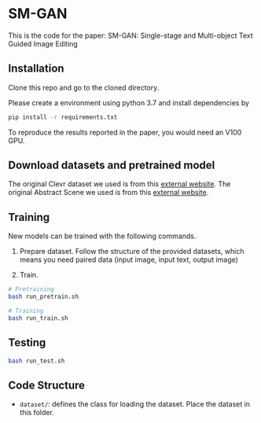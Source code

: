 # SM-GAN

This is the code for the paper:
SM-GAN: Single-stage and Multi-object Text Guided Image Editing


## Installation

Clone this repo and go to the cloned directory.

Please create a environment using python 3.7 and install dependencies by
```bash
pip install -r requirements.txt
```

To reproduce the results reported in the paper, you would need an V100 GPU.

## Download datasets and pretrained model
The original Clevr dataset we used is from this [external website](https://github.com/google/tirg). The original Abstract Scene we used is from this [external website](https://github.com/Maluuba/GeNeVA_datasets/).



## Training

New models can be trained with the following commands.

1. Prepare dataset. Follow the structure of the provided
datasets, which means you need paired data (input image, input text, output image)

2. Train.

```bash
# Pretraining
bash run_pretrain.sh

# Training
bash run_train.sh
```


## Testing

```bash
bash run_test.sh
```



## Code Structure

- `dataset/`: defines the class for loading the dataset. Place the dataset in this folder.

